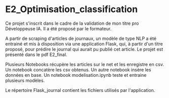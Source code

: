 # E2_Optimisation_classification

Ce projet s'inscrit dans le cadre de la validation de mon titre pro Développeuse IA. 
Il a été proposé par le formateur.

A partir de scraping d'articles de journaux, un modèle de type NLP a été entrainé et mis à 
disposition via une application Flask, qui, à partir d'un titre proposé, pour prédire 
le journal qui aurait pu publié cet article.
Le projet est présenté dans le pdf E2_final.

Plusieurs Notebooks récupère les articles sur le net et les enregistre en csv.
Un notebook concatère les csv obtenus. Un autre notebook insère les données en base.
Un notebook modelisation.ipynb teste et entraine plusieurs modèles.

Le répertoire Flask_journal contient les fichiers utilisés par l'application.